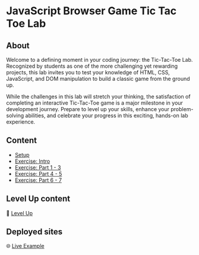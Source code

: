 <!-- ! Do not delete or rename this file! -->
<h1>
  <span class="prefix">JavaScript Browser Game</span>
  <span class="headline">Tic Tac Toe Lab</span>
</h1>

## About

Welcome to a defining moment in your coding journey: the Tic-Tac-Toe Lab. Recognized by students as one of the more challenging yet rewarding projects, this lab invites you to test your knowledge of HTML, CSS, JavaScript, and DOM manipulation to build a classic game from the ground up.

While the challenges in this lab will stretch your thinking, the satisfaction of completing an interactive Tic-Tac-Toe game is a major milestone in your development journey. Prepare to level up your skills, enhance your problem-solving abilities, and celebrate your progress in this exciting, hands-on lab experience.

## Content

- [Setup](../setup/README.md)
- [Exercise: Intro](../exercise-intro/README.md)
- [Exercise: Part 1 - 3](../exercise-1-3/README.md)
- [Exercise: Part 4 - 5](../exercise-4-5/README.md)
- [Exercise: Part 6 - 7](../exercise-6-7/README.md)

## Level Up content

🚀 [Level Up](../level-up/README.md)

## Deployed sites

🌐 [Live Example](https://pages.git.generalassemb.ly/modular-curriculum-all-courses/javascript-browser-game-tic-tac-toe-lab-solution/)
